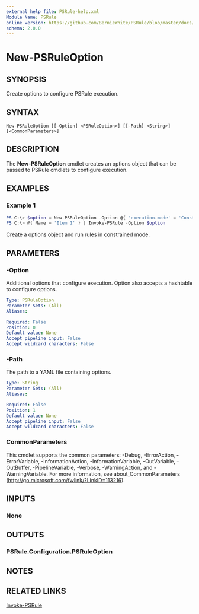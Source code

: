 ```yaml
---
external help file: PSRule-help.xml
Module Name: PSRule
online version: https://github.com/BernieWhite/PSRule/blob/master/docs/commands/PSRule/en-US/New-PSRuleOption.md
schema: 2.0.0
---
```


# New-PSRuleOption

## SYNOPSIS

Create options to configure PSRule execution.

## SYNTAX

```text
New-PSRuleOption [[-Option] <PSRuleOption>] [[-Path] <String>] [<CommonParameters>]
```

## DESCRIPTION

The **New-PSRuleOption** cmdlet creates an options object that can be passed to PSRule cmdlets to configure execution.

## EXAMPLES

### Example 1

```powershell
PS C:\> $option = New-PSRuleOption -Option @{ 'execution.mode' = 'ConstrainedLanguage' }
PS C:\> @{ Name = 'Item 1' } | Invoke-PSRule -Option $option
```

Create a options object and run rules in constrained mode.

## PARAMETERS

### -Option

Additional options that configure execution. Option also accepts a hashtable to configure options.

```yaml
Type: PSRuleOption
Parameter Sets: (All)
Aliases:

Required: False
Position: 0
Default value: None
Accept pipeline input: False
Accept wildcard characters: False
```

### -Path

The path to a YAML file containing options.

```yaml
Type: String
Parameter Sets: (All)
Aliases:

Required: False
Position: 1
Default value: None
Accept pipeline input: False
Accept wildcard characters: False
```

### CommonParameters

This cmdlet supports the common parameters: -Debug, -ErrorAction, -ErrorVariable, -InformationAction, -InformationVariable, -OutVariable, -OutBuffer, -PipelineVariable, -Verbose, -WarningAction, and -WarningVariable. For more information, see about_CommonParameters (http://go.microsoft.com/fwlink/?LinkID=113216).

## INPUTS

### None

## OUTPUTS

### PSRule.Configuration.PSRuleOption

## NOTES

## RELATED LINKS

[Invoke-PSRule]()
